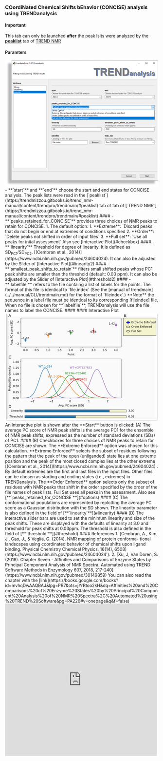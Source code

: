 ### COordiNated ChemIcal Shifts bEhavior (CONCISE) analysis using TRENDanalysis  
#### Important  
This tab can only be launched **after** the peak lsits were analyzed by the 
[**peaklist**](https://trendmizzou.gitbooks.io/trend_nmr-manual/content/trendpro/trendmain/#peaklist)   tab of 
[TREND NMR](https://trendmizzou.gitbooks.io/trend_nmr-manual/content/trendpro/trendmain/#peaklist)  
#### Paramters
<img src="../png/trendanalysis/concise_1.png" alt="trendanalysis" width="600">
- **`start`** and **`end`** choose the start and end states for CONCISE analysis. 
The peak lists were read in the [`peaklist`](https://trendmizzou.gitbooks.io/trend_nmr-manual/content/trendpro/trendmain/#peaklist) 
tab of tab of [`TREND NMR`](https://trendmizzou.gitbooks.io/trend_nmr-manual/content/trendpro/trendmain/#peaklist)  
#### <p hidden>options</p>
- **`peaks_retained_for_CONCISE`** provides three choices of NMR peaks to retain for CONCISE. 1. 
The default option: 1. **Extreme**: `Discard peaks that do not begin or end at extremes 
of conditions specified 2. **Order**: `Delete peaks not shifted in order of input files` 
3. **Full set**: `Use all peaks for inital assessment`  Also see [Interactive Plot](#checkbox)  
#### <p hidden>linearity</p>  
- **`linearity`** Threshold for degree of linearity. It is defined as 
SD<sub>PC1</sub>/SD<sub>PC2</sub>.  
[(Cembran et al., 2014)](https://www.ncbi.nlm.nih.gov/pubmed/24604024). 
It can also be adjusted by the Slider of [Interactive Plot](#linearity2)  
#### <p hidden>threshold</p>  
- **`smallest_peak_shifts_to_retain`** filters small shifted peaks whose PC1 peak shifts are 
smaller than the threshold (default: 0.03 ppm).   
It can also be adjusted by the Slider of [Interactive Plot](#threshold2)  
#### <p hidden>labelfile</p>  
- **`labelfile`** refers to the file containg a list of labels for the
  points. 
The format of this file is identical to 
`file.index` (See the [manual of trendmain](../../manual/CLI/trendmain.md) for 
the format of `fileindex`.) **Note** the sequence in a label file must be 
identical to its corresponding [fileindex] file. When no file is chosen
for **`labelfile`**, TRENDanalysis will use the file names to label the CONCISE.   
#### <p hidden>interactive</p>  
#### Interactive Plot  
<img src="../png/trendanalysis/concise_2.png" alt="CONCISE" width="600">  
An interactive plot is shown after the **Start** button is clicked:  
(A) The average PC score of NMR peak shifts is the average PC1 for the ensemble 
of NMR peak shifts, expressed as the number of standard deviations (SDs) of PC1.
#### <p hidden>checkbox</p>  
(B) Checkboxes for three choices of NMR peaks to retain for CONCISE are shown. 
The **Extreme Enforced** option was chosen for this calculation. **Extreme Enforced** 
selects the subset of residues following the pattern that the peak of the open 
(unliganded) state lies at one extreme position and the peak of the most 
closed complex lies at the other extreme 
[(Cembran et al., 2014)](https://www.ncbi.nlm.nih.gov/pubmed/24604024)  . By default 
extremes are the first and last files in the input files. Other files can be 
chosen as starting and ending states (i.e., extremes) in TRENDanalysis. 
The **Order Enforced** option selects only the subset of residues with
NMR peaks that shift in the order specified by the order of the file names 
of peak lists. Full Set uses all peaks in the assessment.
Also see [**`peaks_retained_for_CONCISE`**](#options)  
#### <p hidden>linearity2</p>  
(C) The conformational populations are represented by replotting the average 
PC score as a Gaussian distribution with the SD shown. The linearity parameter 
is also defined in the field of [**`linearity`**](#linearity)  
#### <p hidden>threshold2</p>  
(D) The interactive slider bars are used to set the minimum linearity and size 
of the peak shifts. These are displayed with the defaults of linearity 
at 3.0 and threshold for peak shifts at 0.03ppm. The threshold is also defined 
in the field of [**`threshold`**](#threshold)  
#### References  
1. [Cembran, A., Kim, J., Gao, J., & Veglia, G. (2014). NMR mapping of protein conforma- tional landscapes using coordinated behavior of chemical shifts upon ligand binding. Physical Chemistry Chemical Physics, 16(14), 6508](https://www.ncbi.nlm.nih.gov/pubmed/24604024').   
2. [Xu, J, Van Doren, S. (2018). Chapter Seven - Affinities and Comparisons of Enzyme States by Principal Component Analysis of NMR Spectra, Automated using TREND Software Methods in Enzymology
607, 2018, 217-240](https://www.ncbi.nlm.nih.gov/pubmed/30149859)   
You can also read the chapter with the [link](https://books.google.com/books?id=mvhqDwAAQBAJ&lpg=PR7&ots=jYrRtoo2kH&dq=Affinities%20and%20Comparisons%20of%20Enzyme%20States%20by%20Principal%20Component%20Analysis%20of%20NMR%20Spectra%2C%20Automated%20using%20TREND%20Software&pg=PA226#v=onepage&q&f=false)   
<iframe frameborder="0" scrolling="no" style="border:0px" src="https://books.google.com/books?id=mvhqDwAAQBAJ&lpg=PR7&ots=jYrRtoo2kH&dq=Affinities%20and%20Comparisons%20of%20Enzyme%20States%20by%20Principal%20Component%20Analysis%20of%20NMR%20Spectra%2C%20Automated%20using%20TREND%20Software&pg=PA226&output=embed" width=500 height=500></iframe>  



